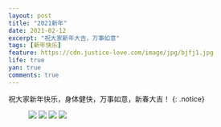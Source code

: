 ```yaml
---
layout: post
title: "2021新年"
date: 2021-02-12
excerpt: "祝大家新年大吉，万事如意"
tags: [新年快乐]
feature: https://cdn.justice-love.com/image/jpg/bjfj1.jpg
life: true
yan: true
comments: true
---
```

祝大家新年快乐，身体健快，万事如意，新春大吉！
{: .notice}
<figure>
    <img src="{{ site.staticUrl }}/yanyan/image/2021xinnian1.jpg" />
    <img src="{{ site.staticUrl }}/yanyan/image/2021xinnian0.jpg" />
    <img src="{{ site.staticUrl }}/yanyan/image/2021xinnian2.jpg" />
    <img src="{{ site.staticUrl }}/yanyan/image/2021xinnian3.jpg" />
</figure>
